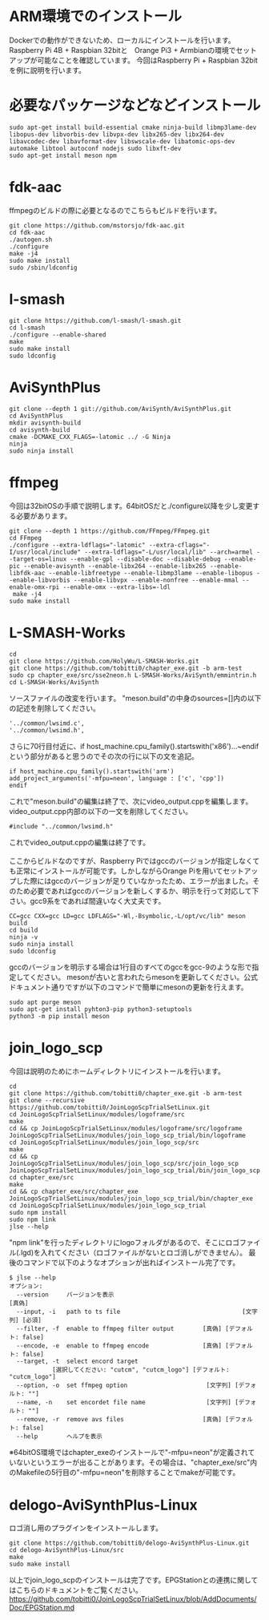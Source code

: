 # ARM環境でのインストール
Dockerでの動作ができないため、ローカルにインストールを行います。
Raspberry Pi 4B + Raspbian 32bitと　Orange Pi3 + Armbianの環境でセットアップが可能なことを確認しています。
今回はRaspberry Pi + Raspbian 32bit を例に説明を行います。

# 必要なパッケージなどなどインストール
```
sudo apt-get install build-essential cmake ninja-build libmp3lame-dev libopus-dev libvorbis-dev libvpx-dev libx265-dev libx264-dev libavcodec-dev libavformat-dev libswscale-dev libatomic-ops-dev automake libtool autoconf nodejs sudo libxft-dev
sudo apt-get install meson npm

```

# fdk-aac
ffmpegのビルドの際に必要となるのでこちらもビルドを行います。
```
git clone https://github.com/mstorsjo/fdk-aac.git
cd fdk-aac
./autogen.sh
./configure
make -j4
sudo make install 
sudo /sbin/ldconfig
```

# l-smash
```
git clone https://github.com/l-smash/l-smash.git
cd l-smash
./configure --enable-shared
make
sudo make install
sudo ldconfig
```

# AviSynthPlus
```
git clone --depth 1 git://github.com/AviSynth/AviSynthPlus.git
cd AviSynthPlus
mkdir avisynth-build
cd avisynth-build
cmake -DCMAKE_CXX_FLAGS=-latomic ../ -G Ninja
ninja
sudo ninja install
```

# ffmpeg
今回は32bitOSの手順で説明します。64bitOSだと./configure以降を少し変更する必要があります。
```
git clone --depth 1 https://github.com/FFmpeg/FFmpeg.git
cd FFmpeg
./configure --extra-ldflags="-latomic" --extra-cflags="-I/usr/local/include" --extra-ldflags="-L/usr/local/lib" --arch=armel --target-os=linux --enable-gpl --disable-doc --disable-debug --enable-pic --enable-avisynth --enable-libx264 --enable-libx265 --enable-libfdk-aac --enable-libfreetype --enable-libmp3lame --enable-libopus --enable-libvorbis --enable-libvpx --enable-nonfree --enable-mmal --enable-omx-rpi --enable-omx --extra-libs=-ldl
 make -j4
sudo make install
```

# L-SMASH-Works

```
cd
git clone https://github.com/HolyWu/L-SMASH-Works.git
git clone https://github.com/tobitti0/chapter_exe.git -b arm-test
sudo cp chapter_exe/src/sse2neon.h L-SMASH-Works/AviSynth/emmintrin.h
cd L-SMASH-Works/AviSynth
```
ソースファイルの改変を行います。
"meson.build"の中身のsources=[]内の以下の記述を削除してください。
```
'../common/lwsimd.c',
'../common/lwsimd.h',
```
さらに70行目付近に、if host_machine.cpu_family().startswith('x86')...~endifという部分があると思うのでその次の行に以下の文を追記。
```
if host_machine.cpu_family().startswith('arm')
add_project_arguments('-mfpu=neon', language : ['c', 'cpp'])
endif
```
これで"meson.build"の編集は終了で、次にvideo_output.cppを編集します。
video_output.cpp内部の以下の一文を削除してください。
```
#include "../common/lwsimd.h"
```
これでvideo_output.cppの編集は終了です。<br><br>
ここからビルドなのですが、Raspberry Piではgccのバージョンが指定しなくても正常にインストールが可能です。しかしながらOrange Piを用いてセットアップした際にはgccのバージョンが足りていなかったため、エラーが出ました。そのため必要であればgccのバージョンを新しくするか、明示を行って対応して下さい。gcc9系をであれば間違いなく大丈夫です。
```
CC=gcc CXX=gcc LD=gcc LDFLAGS="-Wl,-Bsymbolic,-L/opt/vc/lib" meson build
cd build
ninja -v
sudo ninja install
sudo ldconfig
```
gccのバージョンを明示する場合は1行目のすべてのgccをgcc-9のような形で指定してください。
mesonが古いと言われたらmesonを更新してください。公式ドキュメント通りですが以下のコマンドで簡単にmesonの更新を行えます。
```
sudo apt purge meson
sudo apt-get install pyhton3-pip python3-setuptools
python3 -m pip install meson
```

# join_logo_scp
今回は説明のためにホームディレクトリにインストールを行います。
```
cd
git clone https://github.com/tobitti0/chapter_exe.git -b arm-test
git clone --recursive https://github.com/tobitti0/JoinLogoScpTrialSetLinux.git
cd JoinLogoScpTrialSetLinux/modules/logoframe/src
make
cd && cp JoinLogoScpTrialSetLinux/modules/logoframe/src/logoframe JoinLogoScpTrialSetLinux/modules/join_logo_scp_trial/bin/logoframe
cd JoinLogoScpTrialSetLinux/modules/join_logo_scp/src
make
cd && cp JoinLogoScpTrialSetLinux/modules/join_logo_scp/src/join_logo_scp JoinLogoScpTrialSetLinux/modules/join_logo_scp_trial/bin/join_logo_scp
cd chapter_exe/src
make
cd && cp chapter_exe/src/chapter_exe JoinLogoScpTrialSetLinux/modules/join_logo_scp_trial/bin/chapter_exe
cd JoinLogoScpTrialSetLinux/modules/join_logo_scp_trial
sudo npm install
sudo npm link
jlse --help
```
"npm link"を行ったディレクトリにlogoフォルダがあるので、そこにロゴファイル(.lgd)を入れてください（ロゴファイルがないとロゴ消しができません）。
最後のコマンドで以下のようなオプションが出ればインストール完了です。
```
$ jlse --help
オプション:
  --version     バージョンを表示                                          [真偽]
  --input, -i   path to ts file                                  [文字列] [必須]
  --filter, -f  enable to ffmpeg filter output        [真偽] [デフォルト: false]
  --encode, -e  enable to ffmpeg encode               [真偽] [デフォルト: false]
  --target, -t  select encord target
            [選択してください: "cutcm", "cutcm_logo"] [デフォルト: "cutcm_logo"]
  --option, -o  set ffmpeg option                      [文字列] [デフォルト: ""]
  --name, -n    set encordet file name                 [文字列] [デフォルト: ""]
  --remove, -r  remove avs files                      [真偽] [デフォルト: false]
  --help        ヘルプを表示       
```
※64bitOS環境ではchapter_exeのインストールで"-mfpu=neon"が定義されていないというエラーが出ることがあります。その場合は、"chapter_exe/src"内のMakefileの5行目の"-mfpu=neon"を削除することでmakeが可能です。

# delogo-AviSynthPlus-Linux
ロゴ消し用のプラグインをインストールします。
```
git clone https://github.com/tobitti0/delogo-AviSynthPlus-Linux.git
cd delogo-AviSynthPlus-Linux/src
make
sudo make install
```
以上でjoin_logo_scpのインストールは完了です。EPGStationとの連携に関してはこちらのドキュメントをご覧ください。
https://github.com/tobitti0/JoinLogoScpTrialSetLinux/blob/AddDocuments/Doc/EPGStation.md
